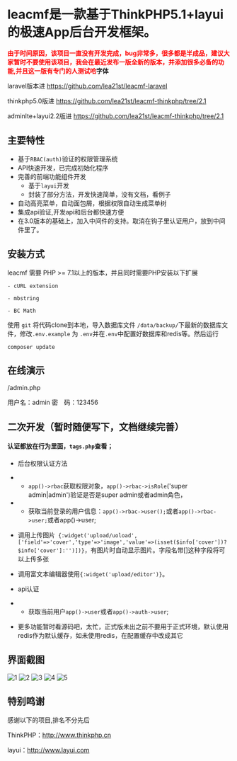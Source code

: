 leacmf是一款基于ThinkPHP5.1+layui的极速App后台开发框架。
===============

**<label style="color:red">由于时间原因，该项目一直没有开发完成，bug非常多，很多都是半成品，建议大家暂时不要使用该项目，我会在最近发布一版全新的版本，并添加很多必备的功能,并且这一版有专门的人测试哈</label>字体**

laravel版本进 https://github.com/lea21st/leacmf-laravel

thinkphp5.0版进 https://github.com/lea21st/leacmf-thinkphp/tree/2.1

adminlte+layui2.2版进 https://github.com/lea21st/leacmf-thinkphp/tree/2.1

## **主要特性**

* 基于`RBAC(auth)`验证的权限管理系统
* API快速开发，已完成初始化程序
* 完善的前端功能组件开发
    * 基于`layui`开发
    * 封装了部分方法，开发快速简单，没有文档，看例子
 * 自动高亮菜单，自动面包屑，根据权限自动生成菜单树
 * 集成api验证,开发api和后台都快速方便
 * 在3.0版本的基础上，加入中间件的支持。取消在钩子里认证用户，放到中间件里了。
  
  
  ## **安装方式**  
  
leacmf 需要 PHP &gt;= 7.1以上的版本，并且同时需要PHP安装以下扩展

```
- cURL extension

- mbstring

- BC Math
```
使用 ` git ` 将代码clone到本地，导入数据库文件 `/data/backup/`下最新的数据库文件，修改`.env.example` 为 `.env`并在`.env`中配置好数据库和redis等。然后运行

```
composer update
```

## **在线演示**
/admin.php

用户名：admin
密　码：123456

## **二次开发（暂时随便写下，文档继续完善）**

#### 认证都放在行为里面，`tags.php`查看；

* 后台权限认证方法
* * `app()->rbac`获取权限对象，`app()->rbac->isRole`('super admin|admin')验证是否是super admin或者admin角色，
* * 获取当前登录的用户信息：`app()->rbac->user();`或者`app()->rbac->user;`或者app()->user;
* 调用上传图片` {:widget('upload/uoload',['field'=>'cover','type'=>'image','value'=>(isset($info['cover'])?$info['cover']:'')])}`，有图片时自动显示图片。字段名带[]这种字段将可以上传多张
* 调用富文本编辑器使用`{:widget('upload/editor')}`。
 * api认证
 * * 获取当前用户`app()->user`或者`app()->auth->user`;
 

* 更多功能暂时看源码吧，太忙，正式版未出之前不要用于正式环境，默认使用redis作为默认缓存，如未使用redis，在配置缓存中改成其它


## **界面截图**
![1](/public/static/1.png "1")
![2](/public/static/2.png "2")
![3](/public/static/3.png "3")
![4](/public/static/4.png "4")
![5](/public/static/5.png "5")

## **特别鸣谢**

感谢以下的项目,排名不分先后

ThinkPHP：http://www.thinkphp.cn

layui：http://www.layui.com

